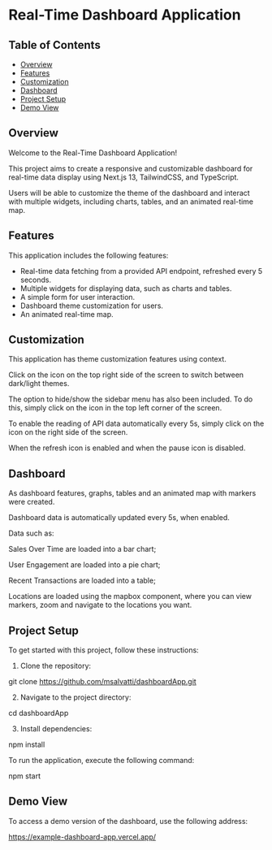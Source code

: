 # Real-Time Dashboard Application

## Table of Contents

- [Overview](#overview)
- [Features](#features)
- [Customization](#customization)
- [Dashboard](#dashboard)
- [Project Setup](#project-setup)
- [Demo View](#demo-view)

## Overview

Welcome to the Real-Time Dashboard Application! 

This project aims to create a responsive and customizable dashboard for real-time data display using Next.js 13, TailwindCSS, and TypeScript. 

Users will be able to customize the theme of the dashboard and interact with multiple widgets, including charts, tables, and an animated real-time map.

## Features

This application includes the following features:

- Real-time data fetching from a provided API endpoint, refreshed every 5 seconds.
- Multiple widgets for displaying data, such as charts and tables.
- A simple form for user interaction.
- Dashboard theme customization for users.
- An animated real-time map.

## Customization

This application has theme customization features using context.

Click on the icon on the top right side of the screen to switch between dark/light themes.

The option to hide/show the sidebar menu has also been included. To do this, simply click on the icon in the top left corner of the screen.

To enable the reading of API data automatically every 5s, simply click on the icon on the right side of the screen. 

When the refresh icon is enabled and when the pause icon is disabled.

## Dashboard

As dashboard features, graphs, tables and an animated map with markers were created.

Dashboard data is automatically updated every 5s, when enabled.

Data such as:

Sales Over Time are loaded into a bar chart;

User Engagement are loaded into a pie chart;

Recent Transactions are loaded into a table;

Locations are loaded using the mapbox component, where you can view markers, zoom and navigate to the locations you want.

## Project Setup

To get started with this project, follow these instructions:

1. Clone the repository:

git clone https://github.com/msalvatti/dashboardApp.git

2. Navigate to the project directory:

cd dashboardApp

3. Install dependencies:

npm install

To run the application, execute the following command:

npm start

## Demo View

To access a demo version of the dashboard, use the following address:

https://example-dashboard-app.vercel.app/